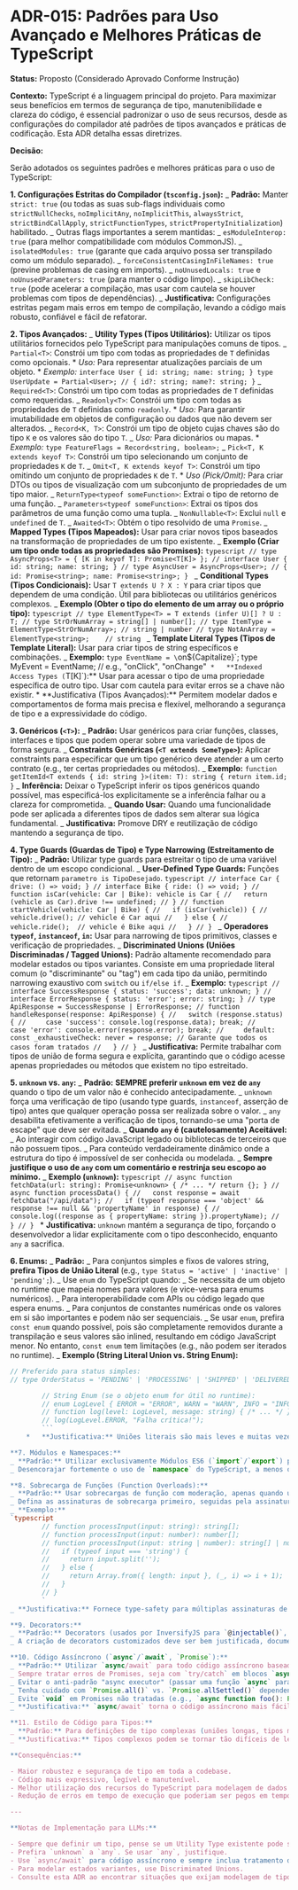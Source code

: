 # ADR-015: Padrões para Uso Avançado e Melhores Práticas de TypeScript

**Status:** Proposto (Considerado Aprovado Conforme Instrução)

**Contexto:**
TypeScript é a linguagem principal do projeto. Para maximizar seus benefícios em termos de segurança de tipo, manutenibilidade e clareza do código, é essencial padronizar o uso de seus recursos, desde as configurações do compilador até padrões de tipos avançados e práticas de codificação. Esta ADR detalha essas diretrizes.

**Decisão:**

Serão adotados os seguintes padrões e melhores práticas para o uso de TypeScript:

**1. Configurações Estritas do Compilador (`tsconfig.json`):**
_ **Padrão:** Manter `strict: true` (ou todas as suas sub-flags individuais como `strictNullChecks`, `noImplicitAny`, `noImplicitThis`, `alwaysStrict`, `strictBindCallApply`, `strictFunctionTypes`, `strictPropertyInitialization`) habilitado.
_ Outras flags importantes a serem mantidas:
_ `esModuleInterop: true` (para melhor compatibilidade com módulos CommonJS).
_ `isolatedModules: true` (garante que cada arquivo possa ser transpilado como um módulo separado).
_ `forceConsistentCasingInFileNames: true` (previne problemas de casing em imports).
_ `noUnusedLocals: true` e `noUnusedParameters: true` (para manter o código limpo).
_ `skipLibCheck: true` (pode acelerar a compilação, mas usar com cautela se houver problemas com tipos de dependências).
_ **Justificativa:** Configurações estritas pegam mais erros em tempo de compilação, levando a código mais robusto, confiável e fácil de refatorar.

**2. Tipos Avançados:**
_ **Utility Types (Tipos Utilitários):** Utilizar os tipos utilitários fornecidos pelo TypeScript para manipulações comuns de tipos.
_ `Partial<T>`: Constrói um tipo com todas as propriedades de `T` definidas como opcionais. \* _Uso:_ Para representar atualizações parciais de um objeto. \* _Exemplo:_ `interface User { id: string; name: string; } type UserUpdate = Partial<User>; // { id?: string; name?: string; }`
_ `Required<T>`: Constrói um tipo com todas as propriedades de `T` definidas como requeridas.
_ `Readonly<T>`: Constrói um tipo com todas as propriedades de `T` definidas como `readonly`. \* _Uso:_ Para garantir imutabilidade em objetos de configuração ou dados que não devem ser alterados.
_ `Record<K, T>`: Constrói um tipo de objeto cujas chaves são do tipo `K` e os valores são do tipo `T`.
_ _Uso:_ Para dicionários ou mapas. \* _Exemplo:_ `type FeatureFlags = Record<string, boolean>;`
_ `Pick<T, K extends keyof T>`: Constrói um tipo selecionando um conjunto de propriedades `K` de `T`.
_ `Omit<T, K extends keyof T>`: Constrói um tipo omitindo um conjunto de propriedades `K` de `T`. \* _Uso (Pick/Omit):_ Para criar DTOs ou tipos de visualização com um subconjunto de propriedades de um tipo maior.
_ `ReturnType<typeof someFunction>`: Extrai o tipo de retorno de uma função.
_ `Parameters<typeof someFunction>`: Extrai os tipos dos parâmetros de uma função como uma tupla.
_ `NonNullable<T>`: Exclui `null` e `undefined` de `T`.
_ `Awaited<T>`: Obtém o tipo resolvido de uma `Promise`.
_ **Mapped Types (Tipos Mapeados):** Usar para criar novos tipos baseados na transformação de propriedades de um tipo existente.
_ **Exemplo (Criar um tipo onde todas as propriedades são Promises):**
`typescript
            // type AsyncProps<T> = { [K in keyof T]: Promise<T[K]> };
            // interface User { id: string; name: string; }
            // type AsyncUser = AsyncProps<User>; // { id: Promise<string>; name: Promise<string>; }
            `
_ **Conditional Types (Tipos Condicionais):** Usar `T extends U ? X : Y` para criar tipos que dependem de uma condição. Útil para bibliotecas ou utilitários genéricos complexos.
_ **Exemplo (Obter o tipo do elemento de um array ou o próprio tipo):**
`typescript
            // type ElementType<T> = T extends (infer U)[] ? U : T;
            // type StrOrNumArray = string[] | number[];
            // type ItemType = ElementType<StrOrNumArray>; // string | number
            // type NotAnArray = ElementType<string>;    // string
            `
_ **Template Literal Types (Tipos de Template Literal):** Usar para criar tipos de string específicos e combinações.
_ **Exemplo:** `type EventName = \`on\${Capitalize<string>}\`; type MyEvent = EventName; // e.g., "onClick", "onChange"`
    *   **Indexed Access Types (`T[K]`):** Usar para acessar o tipo de uma propriedade específica de outro tipo. Usar com cautela para evitar erros se a chave não existir. \* **Justificativa (Tipos Avançados):\*\* Permitem modelar dados e comportamentos de forma mais precisa e flexível, melhorando a segurança de tipo e a expressividade do código.

**3. Genéricos (`<T>`):**
_ **Padrão:** Usar genéricos para criar funções, classes, interfaces e tipos que podem operar sobre uma variedade de tipos de forma segura.
_ **Constraints Genéricas (`<T extends SomeType>`):** Aplicar constraints para especificar que um tipo genérico deve atender a um certo contrato (e.g., ter certas propriedades ou métodos).
_ **Exemplo:** `function getItemId<T extends { id: string }>(item: T): string { return item.id; }`
_ **Inferência:** Deixar o TypeScript inferir os tipos genéricos quando possível, mas especificá-los explicitamente se a inferência falhar ou a clareza for comprometida.
_ **Quando Usar:** Quando uma funcionalidade pode ser aplicada a diferentes tipos de dados sem alterar sua lógica fundamental.
_ **Justificativa:** Promove DRY e reutilização de código mantendo a segurança de tipo.

**4. Type Guards (Guardas de Tipo) e Type Narrowing (Estreitamento de Tipo):**
_ **Padrão:** Utilizar type guards para estreitar o tipo de uma variável dentro de um escopo condicional.
_ **User-Defined Type Guards:** Funções que retornam `parametro is TipoDesejado`.
`typescript
        // interface Car { drive: () => void; }
        // interface Bike { ride: () => void; }
        // function isCar(vehicle: Car | Bike): vehicle is Car {
        //   return (vehicle as Car).drive !== undefined;
        // }
        // function startVehicle(vehicle: Car | Bike) {
        //   if (isCar(vehicle)) {
        //     vehicle.drive(); // vehicle é Car aqui
        //   } else {
        //     vehicle.ride();  // vehicle é Bike aqui
        //   }
        // }
        `
_ **Operadores `typeof`, `instanceof`, `in`:** Usar para narrowing de tipos primitivos, classes e verificação de propriedades.
_ **Discriminated Unions (Uniões Discriminadas / Tagged Unions):** Padrão altamente recomendado para modelar estados ou tipos variantes. Consiste em uma propriedade literal comum (o "discriminante" ou "tag") em cada tipo da união, permitindo narrowing exaustivo com `switch` ou `if/else if`.
_ **Exemplo:**
`typescript
            // interface SuccessResponse { status: 'success'; data: unknown; }
            // interface ErrorResponse { status: 'error'; error: string; }
            // type ApiResponse = SuccessResponse | ErrorResponse;
            // function handleResponse(response: ApiResponse) {
            //   switch (response.status) {
            //     case 'success': console.log(response.data); break;
            //     case 'error': console.error(response.error); break;
            //     default: const _exhaustiveCheck: never = response; // Garante que todos os casos foram tratados
            //   }
            // }
            `
_ **Justificativa:** Permite trabalhar com tipos de união de forma segura e explícita, garantindo que o código acesse apenas propriedades ou métodos que existem no tipo estreitado.

**5. `unknown` vs. `any`:**
_ **Padrão:** **SEMPRE preferir `unknown` em vez de `any`** quando o tipo de um valor não é conhecido antecipadamente.
_ `unknown` força uma verificação de tipo (usando type guards, `instanceof`, asserção de tipo) antes que qualquer operação possa ser realizada sobre o valor.
_ `any` desabilita efetivamente a verificação de tipos, tornando-se uma "porta de escape" que deve ser evitada.
_ **Quando `any` é (cautelosamente) Aceitável:**
_ Ao interagir com código JavaScript legado ou bibliotecas de terceiros que não possuem tipos.
_ Para conteúdo verdadeiramente dinâmico onde a estrutura do tipo é impossível de ser conhecida ou modelada.
_ **Sempre justifique o uso de `any` com um comentário e restrinja seu escopo ao mínimo.**
_ **Exemplo (`unknown`):**
`typescript
        // async function fetchData(url: string): Promise<unknown> { /* ... */ return {}; }
        // async function processData() {
        //   const response = await fetchData("/api/data");
        //   if (typeof response === 'object' && response !== null && 'propertyName' in response) {
        //     console.log((response as { propertyName: string }).propertyName);
        //   }
        // }
        ` \* **Justificativa:** `unknown` mantém a segurança de tipo, forçando o desenvolvedor a lidar explicitamente com o tipo desconhecido, enquanto `any` a sacrifica.

**6. Enums:**
_ **Padrão:**
_ Para conjuntos simples e fixos de valores string, **prefira Tipos de União Literal** (e.g., `type Status = 'active' | 'inactive' | 'pending';`).
_ Use `enum` do TypeScript quando:
_ Se necessita de um objeto no runtime que mapeia nomes para valores (e vice-versa para enums numéricos).
_ Para interoperabilidade com APIs ou código legado que espera enums.
_ Para conjuntos de constantes numéricas onde os valores em si são importantes e podem não ser sequenciais.
_ Se usar `enum`, prefira `const enum` quando possível, pois são completamente removidos durante a transpilação e seus valores são inlined, resultando em código JavaScript menor. No entanto, `const enum` tem limitações (e.g., não podem ser iterados no runtime).
_ **Exemplo (String Literal Union vs. String Enum):**

````typescript
// Preferido para status simples:
// type OrderStatus = 'PENDING' | 'PROCESSING' | 'SHIPPED' | 'DELIVERED';

        // String Enum (se o objeto enum for útil no runtime):
        // enum LogLevel { ERROR = "ERROR", WARN = "WARN", INFO = "INFO" }
        // function log(level: LogLevel, message: string) { /* ... */ }
        // log(LogLevel.ERROR, "Falha crítica!");
        ```
    *   **Justificativa:** Uniões literais são mais leves e muitas vezes mais diretas para strings. Enums (especialmente `const enum`) podem ser eficientes, mas sua necessidade deve ser avaliada caso a caso.

**7. Módulos e Namespaces:**
_ **Padrão:** Utilizar exclusivamente Módulos ES6 (`import`/`export`) para organização de código.
_ Desencorajar fortemente o uso de `namespace` do TypeScript, a menos que para organizar tipos ao interagir com bibliotecas JavaScript globais (não modulares) muito antigas ou para criar declarações de tipo ambiente (`.d.ts`) para tais bibliotecas. \* **Justificativa:** Módulos ES6 são o padrão moderno, promovem melhor organização, encapsulamento e otimizações de build (tree-shaking). `namespace` é um padrão mais antigo e menos comum em código moderno.

**8. Sobrecarga de Funções (Function Overloads):**
_ **Padrão:** Usar sobrecargas de função com moderação, apenas quando uma única função precisa ter diferentes assinaturas de parâmetros e/ou tipos de retorno baseados nesses parâmetros, e quando alternativas (como usar tipos de união para parâmetros ou um objeto de opções) não são mais claras.
_ Defina as assinaturas de sobrecarga primeiro, seguidas pela assinatura de implementação real (que deve ser compatível com todas as sobrecargas e geralmente usa `any` ou tipos de união para os parâmetros, com type guards no corpo).
_ **Exemplo:**
`typescript
        // function processInput(input: string): string[];
        // function processInput(input: number): number[];
        // function processInput(input: string | number): string[] | number[] {
        //   if (typeof input === 'string') {
        //     return input.split('');
        //   } else {
        //     return Array.from({ length: input }, (_, i) => i + 1);
        //   }
        // }
        `
_ **Justificativa:** Fornece type-safety para múltiplas assinaturas de uma mesma função, mas pode aumentar a complexidade se usado excessivamente.

**9. Decorators:**
_ **Padrão:** Decorators (usados por InversifyJS para `@injectable()`, `@inject()`, etc.) são aceitos conforme o uso pelo framework de DI.
_ A criação de decorators customizados deve ser bem justificada, documentada e seguir as especificações do TypeScript. Geralmente são para metaprogramação avançada ou para estender frameworks. \* **Justificativa:** Necessários para frameworks como InversifyJS. Decorators customizados podem adicionar complexidade e devem ser usados com critério.

**10. Código Assíncrono (`async`/`await`, `Promise`):**
_ **Padrão:** Utilizar `async/await` para todo código assíncrono baseado em Promises, para melhor legibilidade e fluxo de controle similar ao síncrono.
_ Sempre tratar erros de Promises, seja com `try/catch` em blocos `async/await`, ou com `.catch()` em cadeias de Promise (embora `async/await` seja preferido).
_ Evitar o anti-padrão "async executor" (passar uma função `async` para o construtor de `new Promise((resolve, reject) => { /_ async code _/ })`). Use `async` functions diretamente.
_ Tenha cuidado com `Promise.all()` vs. `Promise.allSettled()` dependendo se uma falha deve rejeitar todas ou se todos os resultados são necessários.
_ Evite `void` em Promises não tratadas (e.g., `async function foo(): Promise<void> { await someAsync(); }` sem `try/catch`). Use `eslint` para detectar isso (`@typescript-eslint/no-floating-promises`).
_ **Justificativa:** `async/await` torna o código assíncrono mais fácil de ler e escrever. Tratamento de erro explícito previne "unhandled promise rejections".

**11. Estilo de Código para Tipos:**
_ **Padrão:** Para definições de tipo complexas (uniões longas, tipos mapeados, condicionais), use quebras de linha e indentação para melhorar a legibilidade, similar ao código regular. Prettier pode ajudar a formatar isso.
_ **Justificativa:** Tipos complexos podem se tornar tão difíceis de ler quanto código complexo se não forem bem formatados.

**Consequências:**

- Maior robustez e segurança de tipo em toda a codebase.
- Código mais expressivo, legível e manutenível.
- Melhor utilização dos recursos do TypeScript para modelagem de dados e comportamentos.
- Redução de erros em tempo de execução que poderiam ser pegos em tempo de compilação.

---

**Notas de Implementação para LLMs:**

- Sempre que definir um tipo, pense se um Utility Type existente pode ser usado.
- Prefira `unknown` a `any`. Se usar `any`, justifique.
- Use `async/await` para código assíncrono e sempre inclua tratamento de erro (`try/catch`).
- Para modelar estados variantes, use Discriminated Unions.
- Consulte esta ADR ao encontrar situações que exijam modelagem de tipo mais complexa.
````
